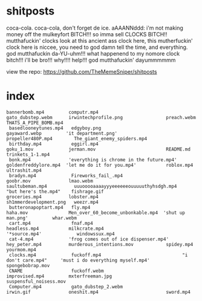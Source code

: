 # shitposts
coca-cola. coca-cola, don't forget de ice. aAAANNddd: i'm not making money off the mulkeyfort BITCH!!! so imma sell CLOCKS BITCH!! mutthafuckin' clocks look at this ancient ass clock here, this mutherfuckin' clock here is niccee, you need to god damn tell the time, and everything. god mutthafuckin           da-YU-uhm!!! what happenend to my nomore clock bitch!!! i'll be bro!!! why!!!! help!!! god mutthafuckin' dayummmmmm

view the repo: https://github.com/TheMemeSniper/shitposts

# index
```
bannerbomb.mp4         computr.mp4                               gato_dubstep.webm      irwintechprofile.png                preach.webm              THATS_A_PIPE_BOMB.mp4
 basedlooneytunes.mp4   edgyboy.png                               gayaward.webp         'it department.png'                  propeller480P.mp4        The_giant_enemy_spiders.mp4
 birthday.mp4           eggirl.mp4                                goku_1.mov             jerman.mov                          README.md                trinkets_1-1.mp4
 bonk.mp4              'everything is chrome in the future.mp4'   goldenfreddylore.mp4  'let me do it for you.mp4'           roblox.mp4               ultrashit.mp4
 bradyn.mp4             Fireworks_fail_.mp4                       goobr.mov              lmao.webm                           saultubeman.mp4          uuuooooaaaayyyeeeeeeouuuuuthyhsdgh.mp4
"but here's the.mp4"    fishrage.gif                              groceries.mp4          lobster.mp4                         sh1mmerdevelopment.png   weezr.mp4
 butteronapoptart.mp4   fly.mp4                                   haha.mov               Men_over_60_become_unbonkable.mp4  'shut up man.png'         whar.webm
 cart.mp4               fnaf.mp4                                  headless.mp4           milkcrate.mp4                      '*source.mp4'             windowssux.mp4
 cat-4.mp4             'frog comes out of ice dispenser.mp4'      hey_peter.mp4          murderous_intentions.mov            spidey.mp4               yourmom.mp4
 clocks.mp4             fuckoff.mp4                              "i don't care.mp4"     'must i do everything myself.mp4'    spongebobrap.mov
 CNAME                  fuckoff.webm                              improvised.mp4         mxterfreeman.jpg                    suspensful_noisess.mov
 Computer.mp4           gato_dubstep_2.webm                       irwin.gif              oneshit.mp4                         sword.mp4
```
